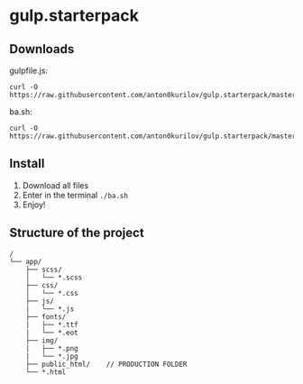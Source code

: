 # gulp.starterpack

## Downloads
gulpfile.js: 
```
curl -O https://raw.githubusercontent.com/anton0kurilov/gulp.starterpack/master/gulpfile.js
```
ba.sh:
```
curl -O https://raw.githubusercontent.com/anton0kurilov/gulp.starterpack/master/ba.sh
```
## Install
1. Download all files
2. Enter in the terminal ```./ba.sh```
3. Enjoy!
## Structure of the project
```
/
└── app/
    ├── scss/
    │   └── *.scss
    ├── css/
    │   └── *.css
    ├── js/
    |   └── *.js
    ├── fonts/
    |   ├── *.ttf
    |   └── *.eot
    ├── img/
    |   ├── *.png 
    |   └── *.jpg
    ├── public_html/    // PRODUCTION FOLDER
    └── *.html
```
